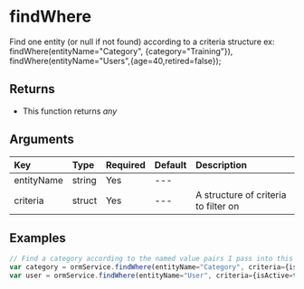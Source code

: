 # findWhere

Find one entity \(or null if not found\) according to a criteria structure ex: findWhere\(entityName="Category", {category="Training"}\), findWhere\(entityName="Users",{age=40,retired=false}\);

## Returns

* This function returns _any_

## Arguments

| Key | Type | Required | Default | Description |
| :--- | :--- | :--- | :--- | :--- |
| entityName | string | Yes | --- |  |
| criteria | struct | Yes | --- | A structure of criteria to filter on |

## Examples

```javascript
// Find a category according to the named value pairs I pass into this method
var category = ormService.findWhere(entityName="Category", criteria={isActive=true, label="Training"});
var user = ormService.findWhere(entityName="User", criteria={isActive=true, username=rc.username,password=rc.password});
```

